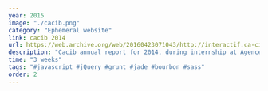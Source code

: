 ```yaml
---
year: 2015
image: "./cacib.png"
category: "Ephemeral website"
link: cacib 2014
url: https://web.archive.org/web/20160423071043/http://interactif.ca-cib.com/en/ar2014/#
description: "Cacib annual report for 2014, during internship at Agence W"
time: "3 weeks"
tags: "#javascript #jQuery #grunt #jade #bourbon #sass"
order: 2
---
```

